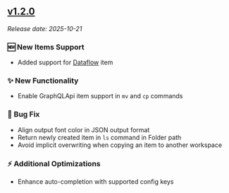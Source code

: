## [v1.2.0](https://pypi.org/project/ms-fabric-cli/v1.2.0)

*Release date: 2025-10-21*


### 🆕 New Items Support

* Added support for [Dataflow](https://learn.microsoft.com/en-us/fabric/data-factory/dataflows-gen2-overview) item

### ✨ New Functionality

* Enable GraphQLApi item support in `mv` and `cp` commands

### 🔧 Bug Fix

* Align output font color in JSON output format
* Return newly created item in `ls` command in Folder path
* Avoid implicit overwriting when copying an item to another workspace

### ⚡ Additional Optimizations

* Enhance auto-completion with supported config keys

